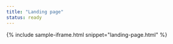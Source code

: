 ```yaml
---
title: "Landing page"
status: ready
---
```


{% include sample-iframe.html snippet="landing-page.html" %}
